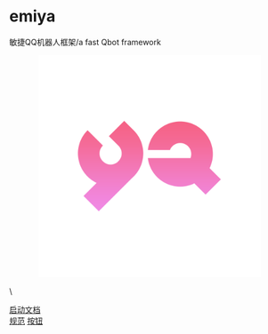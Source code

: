# emiya
敏捷QQ机器人框架/a fast Qbot framework
<p align='center'>
<img src='YA.png' width='400' alt='logo' aling='middle'/>
</p>\

[启动文档](/docs/启动文档.md)\
[规范](/docs/规范.md)
[按钮](https://www.example.com)

